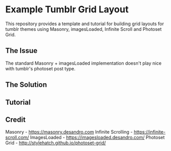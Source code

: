 # Example Tumblr Grid Layout

This repository provides a template and tutorial for building grid layouts for tumblr themes using Masonry, imagesLoaded, Infinite Scroll and Photoset Grid.

## The Issue
The standard Masonry + imagesLoaded implementation doesn't play nice with tumblr's photoset post type.

## The Solution

## Tutorial

## Credit
Masonry - https://masonry.desandro.com
Infinite Scrolling - https://infinite-scroll.com/
ImagesLoaded - https://imagesloaded.desandro.com/
Photoset Grid - http://stylehatch.github.io/photoset-grid/
